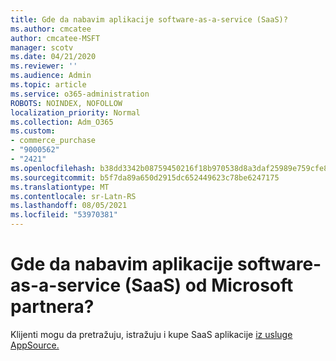 ```yaml
---
title: Gde da nabavim aplikacije software-as-a-service (SaaS)?
ms.author: cmcatee
author: cmcatee-MSFT
manager: scotv
ms.date: 04/21/2020
ms.reviewer: ''
ms.audience: Admin
ms.topic: article
ms.service: o365-administration
ROBOTS: NOINDEX, NOFOLLOW
localization_priority: Normal
ms.collection: Adm_O365
ms.custom:
- commerce_purchase
- "9000562"
- "2421"
ms.openlocfilehash: b38dd3342b08759450216f18b970538d8a3daf25989e759cfe8ac91b4b8154af
ms.sourcegitcommit: b5f7da89a650d2915dc652449623c78be6247175
ms.translationtype: MT
ms.contentlocale: sr-Latn-RS
ms.lasthandoff: 08/05/2021
ms.locfileid: "53970381"
---
```

# <a name="where-do-i-get-software-as-a-service-saas-apps-from-microsoft-partners"></a>Gde da nabavim aplikacije software-as-a-service (SaaS) od Microsoft partnera?

Klijenti mogu da pretražuju, istražuju i kupe SaaS aplikacije [iz usluge AppSource.](https://appsource.microsoft.com)
